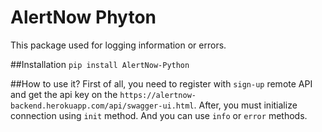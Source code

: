 # AlertNow Phyton
This package used for logging information or errors.

##Installation
```pip install AlertNow-Python```

##How to use it?
First of all, you need to register with ```sign-up``` remote API and 
get the api key on the 
```https://alertnow-backend.herokuapp.com/api/swagger-ui.html```.
After, you must initialize connection using ```init``` method.
And you can use ```info``` or ```error``` methods.

